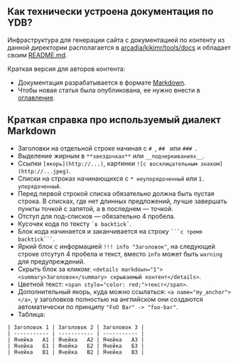 ## Как технически устроена документация по YDB?

Инфраструктура для генерации сайта с документацией по контенту из данной директории располагается в [arcadia/kikimr/tools/docs](https://a.yandex-team.ru/arc/trunk/arcadia/kikimr/tools/docs) и обладает своим [README.md](https://a.yandex-team.ru/arc/trunk/arcadia/kikimr/tools/docs/README.md).

Краткая версия для авторов контента:

* Документация разрабатывается в формате [Markdown](https://en.wikipedia.org/wiki/Markdown).
* Чтобы новая статья была опубликована, ее нужно внести в [оглавление](toc.yaml).

## Краткая справка про используемый диалект Markdown

* Заголовки на отдельной строке начиная с `# `, `## ` или `### `.
* Выделение жирным в `**звездочках**` или `__подчеркиваниях__`.
* Ссылки `[якорь](http://...)`, картинки `![с восклицательным знаком](http://...jpeg)`.
* Списки на строках начинающихся с `* неупорядоченный` или `1. упорядоченный`.
* Перед первой строкой списка обязательно должна быть пустая строка. В списках, где нет длинных предложений, лучше завершать пункты точкой с запятой, а в последнем — точкой.
* Отступ для под-списков — обязательно 4 пробела.
* Кусочек кода по тексту <code>&#96;в backtick&#96;</code>.
* Блок кода начинается и заканчивается на строку <code>&#96;&#96;&#96;с тремя backtick&#96;&#96;&#96;</code>.
* Яркий блок с информацией `!!! info "Заголовок"`, на следующей строке отсутуп 4 пробела и текст, вместо `info` может быть `warning` для предупреждений.
* Скрыть блок за кликом: `<details markdown="1"> <summary>Заголовок</summary> скрываемый контент</details>`.
* Цветной текст: `<span style="color: red;">текст</span>`.
* Дополнительный якорь, куда можно ссылаться: `<a name="my_anchor"></a>`, у заголовков полностью на английском они создаются автоматически по принципу `"FoO Bar" -> "foo-bar"`.
* Таблица:
```
| Заголовок 1 | Заголовок 2 | Заголовок 3 |
| ----------- | ----------- | ----------- |
| Ячейка   А1 | Ячейка   А2 | Ячейка   А3 |
| Ячейка   Б1 | Ячейка   Б2 | Ячейка   Б3 |
| Ячейка   В1 | Ячейка   В2 | Ячейка   В3 |
```

